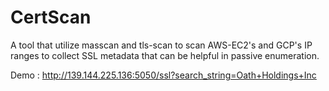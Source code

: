 # CertScan
A tool that utilize masscan and tls-scan to scan AWS-EC2's and GCP's IP ranges to collect SSL metadata that can be helpful in passive enumeration.

Demo : http://139.144.225.136:5050/ssl?search_string=Oath+Holdings+Inc


